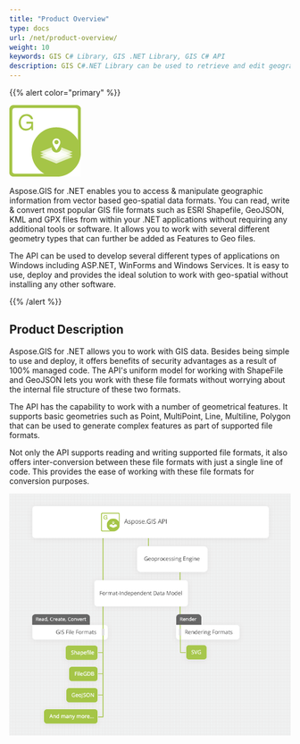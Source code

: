 ```yaml
---
title: "Product Overview"
type: docs
url: /net/product-overview/
weight: 10
keywords: GIS C# Library, GIS .NET Library, GIS C# API
description: GIS C#.NET Library can be used to retrieve and edit geographic data in vector-based geo-spatial data formats. Most major GIS file formats, such as ESRI Shapefile, GeoJSON, KML, and GPX files, may be read, written, and converted from within your.NET applications without the need for any additional tools or software. Basic geometries such as Point, MultiPoint, Line, Multiline, and Polygon are supported by the API and can be used to construct complicated features in supported file formats.
---
```


{{% alert color="primary" %}} 

![todo:image_alt_text](product-overview_1)

Aspose.GIS for .NET enables you to access & manipulate geographic information from vector based geo-spatial data formats. You can read, write & convert most popular GIS file formats such as ESRI Shapefile, GeoJSON, KML and GPX files from within your .NET applications without requiring any additional tools or software. It allows you to work with several different geometry types that can further be added as Features to Geo files. 

The API can be used to develop several different types of applications on Windows including ASP.NET, WinForms and Windows Services. It is easy to use, deploy and provides the ideal solution to work with geo-spatial without installing any other software.

{{% /alert %}} 
## **Product Description**
Aspose.GIS for .NET allows you to work with GIS data. Besides being simple to use and deploy, it offers benefits of security advantages as a result of 100% managed code. The API's uniform model for working with ShapeFile and GeoJSON lets you work with these file formats without worrying about the internal file structure of these two formats.

The API has the capability to work with a number of geometrical features. It supports basic geometries such as Point, MultiPoint, Line, Multiline, Polygon that can be used to generate complex features as part of supported file formats.

Not only the API supports reading and writing supported file formats, it also offers inter-conversion between these file formats with just a single line of code. This provides the ease of working with these file formats for conversion purposes.

![todo:image_alt_text](product-overview_2.png)

